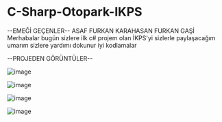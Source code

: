 # C-Sharp-Otopark-IKPS
--EMEĞİ GEÇENLER--
ASAF FURKAN KARAHASAN
FURKAN GAŞİ
Merhabalar bugün sizlere ilk c# projem olan İKPS'yi sizlerle paylaşacağım umarım sizlere yardımı dokunur iyi kodlamalar
 
 --PROJEDEN GÖRÜNTÜLER--
 
![image](https://user-images.githubusercontent.com/127442030/235758346-57dc5710-e519-4e4e-86f8-1044563a04a9.png)

![image](https://user-images.githubusercontent.com/127442030/235758624-1ec9f453-f150-40a0-8c48-fb1939172bc6.png)

![image](https://user-images.githubusercontent.com/127442030/235758693-6fef5497-6bdb-4e80-aa1d-0d4cd8a784f2.png)

![image](https://user-images.githubusercontent.com/127442030/235758748-6471fd5b-c592-4f87-91bc-2052e393c326.png)

